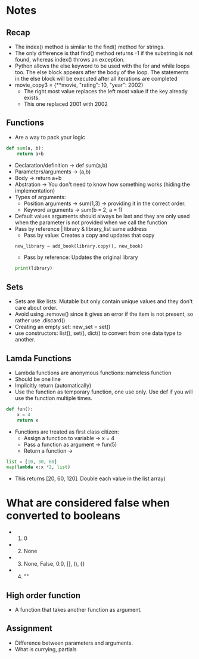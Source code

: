 # Notes
## Recap
- The index() method is similar to the find() method for strings. 
- The only difference is that find() method returns -1 if the substring is not found, whereas index() throws an exception.
- Python allows the else keyword to be used with the for and while loops too. The else block appears after the body of the loop. The statements in the else block will be executed after all iterations are completed
- movie_copy3 =  {**movie, "rating": 10, "year": 2002} 
    - The right most value replaces the left most value if the key already exists.
    - This one replaced 2001 with 2002

## Functions
- Are a way to pack your logic
```python
def sum(a, b):
    return a+b
```
- Declaration/definition -> def sum(a,b)
- Parameters/arguments -> (a,b)
- Body -> return a+b
- Abstration -> You don't need to know how something works (hiding the implementation)
- Types of arguments:
    - Position arguments -> sum(1,3) -> providing it in the correct order.
    - Keyword arguments -> sum(b = 2, a = 1)
- Default values arguments should always be last and they are only used when the parameter is not provided when we call the function
- Pass by reference | library & library_list same address
    - Pass by value: Creates a copy and updates that copy
    ```python
    new_library = add_book(library.copy(), new_book)
    ```
    - Pass by reference: Updates the original library
    ```python
    print(library)
    ```
## Sets
- Sets are like lists: Mutable but only contain unique values and they don't care about order.
- Avoid using .remove() since it gives an error if the item is not present, so rather use .discard()
- Creating an empty set: new_set = set()
- use constructors: list(), set(), dict() to convert from one data type to another.

## Lamda Functions
- Lambda functions are anonymous functions: nameless function
- Should be one line
- Implicitly return (automatically)
- Use the function as temporary function, one use only. Use def if you will use the function multiple times.

```python
def fun():
    x = 4
    return x
```

- Functions are treated as first class citizen:
    - Assign a function to variable -> x = 4
    - Pass a function as argument -> fun(5)
    - Return a function -> 

```python
list = [10, 30, 60]
map(lambda x:x *2, list)
```
- This returns [20, 60, 120]. Double each value in the list array)

# What are considered false when converted to booleans
- 1. 0
- 2. None
- 3. None, False, 0.0, [], (), {}
- 4. ""

## High order function
- A function that takes another function as argument.

## Assignment
- Difference between parameters and arguments.
- What is currying, partials
